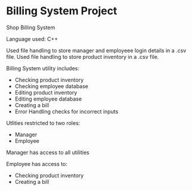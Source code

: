 # Billing System Project

Shop Billing System

Language used: C++

Used file handling to store manager and employeee login details in a .csv file.
Used file handling to store product inventory in a .csv file.

Billing System utility includes:
- Checking product inventory
- Checking employee database
- Editing product inventory
- Editing employee database
- Creating a bill
- Error Handling checks for incorrect inputs

Utlities restricted to two roles:
- Manager
- Employee

Manager has access to all utilities

Employee has access to:
- Checking product inventory
- Creating a bill
